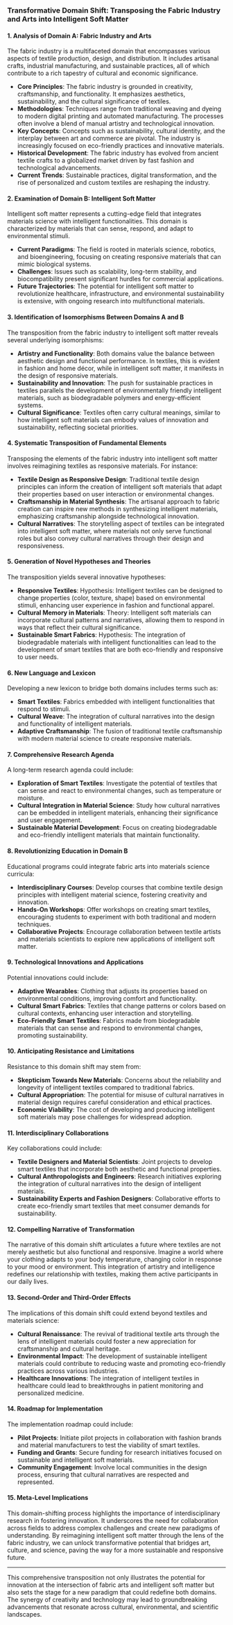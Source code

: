 ### Transformative Domain Shift: Transposing the Fabric Industry and Arts into Intelligent Soft Matter

#### 1. Analysis of Domain A: Fabric Industry and Arts
The fabric industry is a multifaceted domain that encompasses various aspects of textile production, design, and distribution. It includes artisanal crafts, industrial manufacturing, and sustainable practices, all of which contribute to a rich tapestry of cultural and economic significance. 

- **Core Principles**: The fabric industry is grounded in creativity, craftsmanship, and functionality. It emphasizes aesthetics, sustainability, and the cultural significance of textiles.
- **Methodologies**: Techniques range from traditional weaving and dyeing to modern digital printing and automated manufacturing. The processes often involve a blend of manual artistry and technological innovation.
- **Key Concepts**: Concepts such as sustainability, cultural identity, and the interplay between art and commerce are pivotal. The industry is increasingly focused on eco-friendly practices and innovative materials.
- **Historical Development**: The fabric industry has evolved from ancient textile crafts to a globalized market driven by fast fashion and technological advancements. 
- **Current Trends**: Sustainable practices, digital transformation, and the rise of personalized and custom textiles are reshaping the industry.
  
#### 2. Examination of Domain B: Intelligent Soft Matter
Intelligent soft matter represents a cutting-edge field that integrates materials science with intelligent functionalities. This domain is characterized by materials that can sense, respond, and adapt to environmental stimuli.

- **Current Paradigms**: The field is rooted in materials science, robotics, and bioengineering, focusing on creating responsive materials that can mimic biological systems.
- **Challenges**: Issues such as scalability, long-term stability, and biocompatibility present significant hurdles for commercial applications.
- **Future Trajectories**: The potential for intelligent soft matter to revolutionize healthcare, infrastructure, and environmental sustainability is extensive, with ongoing research into multifunctional materials.

#### 3. Identification of Isomorphisms Between Domains A and B
The transposition from the fabric industry to intelligent soft matter reveals several underlying isomorphisms:

- **Artistry and Functionality**: Both domains value the balance between aesthetic design and functional performance. In textiles, this is evident in fashion and home décor, while in intelligent soft matter, it manifests in the design of responsive materials.
- **Sustainability and Innovation**: The push for sustainable practices in textiles parallels the development of environmentally friendly intelligent materials, such as biodegradable polymers and energy-efficient systems.
- **Cultural Significance**: Textiles often carry cultural meanings, similar to how intelligent soft materials can embody values of innovation and sustainability, reflecting societal priorities.

#### 4. Systematic Transposition of Fundamental Elements
Transposing the elements of the fabric industry into intelligent soft matter involves reimagining textiles as responsive materials. For instance:

- **Textile Design as Responsive Design**: Traditional textile design principles can inform the creation of intelligent soft materials that adapt their properties based on user interaction or environmental changes.
- **Craftsmanship in Material Synthesis**: The artisanal approach to fabric creation can inspire new methods in synthesizing intelligent materials, emphasizing craftsmanship alongside technological innovation.
- **Cultural Narratives**: The storytelling aspect of textiles can be integrated into intelligent soft matter, where materials not only serve functional roles but also convey cultural narratives through their design and responsiveness.

#### 5. Generation of Novel Hypotheses and Theories
The transposition yields several innovative hypotheses:

- **Responsive Textiles**: Hypothesis: Intelligent textiles can be designed to change properties (color, texture, shape) based on environmental stimuli, enhancing user experience in fashion and functional apparel.
- **Cultural Memory in Materials**: Theory: Intelligent soft materials can incorporate cultural patterns and narratives, allowing them to respond in ways that reflect their cultural significance.
- **Sustainable Smart Fabrics**: Hypothesis: The integration of biodegradable materials with intelligent functionalities can lead to the development of smart textiles that are both eco-friendly and responsive to user needs.

#### 6. New Language and Lexicon
Developing a new lexicon to bridge both domains includes terms such as:

- **Smart Textiles**: Fabrics embedded with intelligent functionalities that respond to stimuli.
- **Cultural Weave**: The integration of cultural narratives into the design and functionality of intelligent materials.
- **Adaptive Craftsmanship**: The fusion of traditional textile craftsmanship with modern material science to create responsive materials.

#### 7. Comprehensive Research Agenda
A long-term research agenda could include:

- **Exploration of Smart Textiles**: Investigate the potential of textiles that can sense and react to environmental changes, such as temperature or moisture.
- **Cultural Integration in Material Science**: Study how cultural narratives can be embedded in intelligent materials, enhancing their significance and user engagement.
- **Sustainable Material Development**: Focus on creating biodegradable and eco-friendly intelligent materials that maintain functionality.

#### 8. Revolutionizing Education in Domain B
Educational programs could integrate fabric arts into materials science curricula:

- **Interdisciplinary Courses**: Develop courses that combine textile design principles with intelligent material science, fostering creativity and innovation.
- **Hands-On Workshops**: Offer workshops on creating smart textiles, encouraging students to experiment with both traditional and modern techniques.
- **Collaborative Projects**: Encourage collaboration between textile artists and materials scientists to explore new applications of intelligent soft matter.

#### 9. Technological Innovations and Applications
Potential innovations could include:

- **Adaptive Wearables**: Clothing that adjusts its properties based on environmental conditions, improving comfort and functionality.
- **Cultural Smart Fabrics**: Textiles that change patterns or colors based on cultural contexts, enhancing user interaction and storytelling.
- **Eco-Friendly Smart Textiles**: Fabrics made from biodegradable materials that can sense and respond to environmental changes, promoting sustainability.

#### 10. Anticipating Resistance and Limitations
Resistance to this domain shift may stem from:

- **Skepticism Towards New Materials**: Concerns about the reliability and longevity of intelligent textiles compared to traditional fabrics.
- **Cultural Appropriation**: The potential for misuse of cultural narratives in material design requires careful consideration and ethical practices.
- **Economic Viability**: The cost of developing and producing intelligent soft materials may pose challenges for widespread adoption.

#### 11. Interdisciplinary Collaborations
Key collaborations could include:

- **Textile Designers and Material Scientists**: Joint projects to develop smart textiles that incorporate both aesthetic and functional properties.
- **Cultural Anthropologists and Engineers**: Research initiatives exploring the integration of cultural narratives into the design of intelligent materials.
- **Sustainability Experts and Fashion Designers**: Collaborative efforts to create eco-friendly smart textiles that meet consumer demands for sustainability.

#### 12. Compelling Narrative of Transformation
The narrative of this domain shift articulates a future where textiles are not merely aesthetic but also functional and responsive. Imagine a world where your clothing adapts to your body temperature, changing color in response to your mood or environment. This integration of artistry and intelligence redefines our relationship with textiles, making them active participants in our daily lives.

#### 13. Second-Order and Third-Order Effects
The implications of this domain shift could extend beyond textiles and materials science:

- **Cultural Renaissance**: The revival of traditional textile arts through the lens of intelligent materials could foster a new appreciation for craftsmanship and cultural heritage.
- **Environmental Impact**: The development of sustainable intelligent materials could contribute to reducing waste and promoting eco-friendly practices across various industries.
- **Healthcare Innovations**: The integration of intelligent textiles in healthcare could lead to breakthroughs in patient monitoring and personalized medicine.

#### 14. Roadmap for Implementation
The implementation roadmap could include:

- **Pilot Projects**: Initiate pilot projects in collaboration with fashion brands and material manufacturers to test the viability of smart textiles.
- **Funding and Grants**: Secure funding for research initiatives focused on sustainable and intelligent soft materials.
- **Community Engagement**: Involve local communities in the design process, ensuring that cultural narratives are respected and represented.

#### 15. Meta-Level Implications
This domain-shifting process highlights the importance of interdisciplinary research in fostering innovation. It underscores the need for collaboration across fields to address complex challenges and create new paradigms of understanding. By reimagining intelligent soft matter through the lens of the fabric industry, we can unlock transformative potential that bridges art, culture, and science, paving the way for a more sustainable and responsive future.

---

This comprehensive transposition not only illustrates the potential for innovation at the intersection of fabric arts and intelligent soft matter but also sets the stage for a new paradigm that could redefine both domains. The synergy of creativity and technology may lead to groundbreaking advancements that resonate across cultural, environmental, and scientific landscapes.